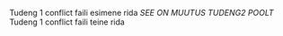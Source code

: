 Tudeng 1 conflict faili esimene rida *SEE ON MUUTUS TUDENG2 POOLT*
Tudeng 1 conflict faili teine rida
